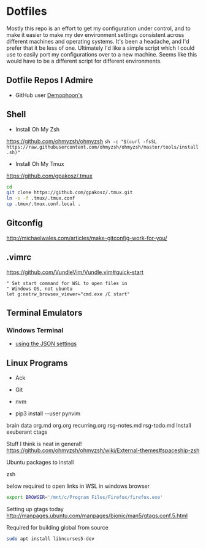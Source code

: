# Dotfiles

Mostly this repo is an effort to get my configuration under control, and to make it easier to make my dev environment settings consistent across different machines and operating systems. It's been a headache, and I'd prefer that it be less of one. Ultimately I'd like a simple script which I could use to easily port my configurations over to a new machine. Seems like this would have to be a different script for different environments.

## Dotfile Repos I Admire

- GitHub user [Demophoon's](https://github.com/demophoon/dotfiles)

## Shell

* Install Oh My Zsh

https://github.com/ohmyzsh/ohmyzsh
`sh -c "$(curl -fsSL https://raw.githubusercontent.com/ohmyzsh/ohmyzsh/master/tools/install.sh)"`

* Install Oh My Tmux

https://github.com/gpakosz/.tmux
```bash
cd
git clone https://github.com/gpakosz/.tmux.git
ln -s -f .tmux/.tmux.conf
cp .tmux/.tmux.conf.local .
```

## Gitconfig

http://michaelwales.com/articles/make-gitconfig-work-for-you/

## .vimrc
 
https://github.com/VundleVim/Vundle.vim#quick-start

```vimscript
" Set start command for WSL to open files in
" Windows OS, not ubuntu
let g:netrw_browsex_viewer="cmd.exe /C start"
```


## Terminal Emulators

### Windows Terminal

* [using the JSON settings](https://github.com/microsoft/terminal/blob/master/doc/cascadia/SettingsSchema.md)

## Linux Programs

* Ack
* Git
* nvm

* pip3 install --user pynvim

brain data org.md org.org recurring.org rsg-notes.md rsg-todo.md Install exuberant ctags

Stuff I think is neat in general!
https://github.com/ohmyzsh/ohmyzsh/wiki/External-themes#spaceship-zsh

Ubuntu packages to install

zsh

below required to open links in WSL in windows browser
```bash
export BROWSER='/mnt/c/Program Files/Firefox/firefox.exe'
```

Setting up gtags today
http://manpages.ubuntu.com/manpages/bionic/man5/gtags.conf.5.html

Required for building global from source
```bash
sudo apt install libncurses5-dev
```
